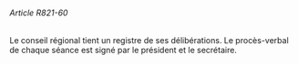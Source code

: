 ###### Article R821-60

Le conseil régional tient un registre de ses délibérations. Le procès-verbal de chaque séance est signé par le président et le secrétaire.

